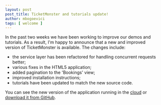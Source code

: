 ```yaml
---
layout: post
post_title: TicketMonster and tutorials update!
author: mbogoevici
tags: [ welcome ]
---
```


In the past two weeks we have been working to improve our demos and tutorials. As a result, I'm happy to announce that a new and improved version of TicketMonster is available. The changes include:

* the service layer has been refactored for handling concurrent requests better;
* various fixes in the HTML5 application;
* added pagination to the 'Bookings' view;
* improved installation instructions; 
* tutorials have been updated to match the new source code.


You can see the new version of the application running in the [cloud](http://ticketmonster-jdf.rhcloud.com) or [download it from GitHub](https://github.com/jboss-jdf/ticket-monster/zipball/1.0.2.Final).

